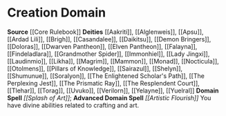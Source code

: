 ﻿---
advanced_apocryphal_spell: null
advanced_domain_spell: '[[DATABASE/spell/Artistic Flourish|Artistic Flourish]]'
apocryphal_spell: null
deity:
- '[[DATABASE/deity/Aakriti|Aakriti]]'
- '[[DATABASE/deity/Alglenweis|Alglenweis]]'
- '[[DATABASE/deity/Apsu|Apsu]]'
- '[[DATABASE/deity/Ardad Lili|Ardad Lili]]'
- '[[DATABASE/deity/Brigh|Brigh]]'
- '[[DATABASE/deity/Casandalee|Casandalee]]'
- '[[DATABASE/deity/Daikitsu|Daikitsu]]'
- '[[DATABASE/deity/Demon Bringers|DemonBringers]]'
- '[[DATABASE/deity/Doloras|Doloras]]'
- '[[DATABASE/deity/Dwarven Pantheon|Dwarven Pantheon]]'
- '[[DATABASE/deity/Elven Pantheon|Elven Pantheon]]'
- '[[DATABASE/deity/Falayna|Falayna]]'
- '[[DATABASE/deity/Findeladlara|Findeladlara]]'
- '[[DATABASE/deity/Grandmother Spider|Grandmother Spider]]'
- '[[DATABASE/deity/Immonhiel|Immonhiel]]'
- '[[DATABASE/deity/Lady Jingxi|Lady Jingxi]]'
- '[[DATABASE/deity/Laudinmio|Laudinmio]]'
- '[[DATABASE/deity/Likha|Likha]]'
- '[[DATABASE/deity/Magrim|Magrim]]'
- '[[DATABASE/deity/Mammon|Mammon]]'
- '[[DATABASE/deity/Monad|Monad]]'
- '[[DATABASE/deity/Nocticula|Nocticula]]'
- '[[DATABASE/deity/Otolmens|Otolmens]]'
- '[[DATABASE/deity/Pillars of Knowledge|Pillars of Knowledge]]'
- '[[DATABASE/deity/Sairazul|Sairazul]]'
- '[[DATABASE/deity/Shelyn|Shelyn]]'
- '[[DATABASE/deity/Shumunue|Shumunue]]'
- '[[DATABASE/deity/Soralyon|Soralyon]]'
- '[[DATABASE/deity/The Enlightened Scholar''s Path|TheEnlightened Scholar''s Path]]'
- '[[DATABASE/deity/The Perplexing Jest|The Perplexing Jest]]'
- '[[DATABASE/deity/The Prismatic Ray|The Prismatic Ray]]'
- '[[DATABASE/deity/The Resplendent Court|The Resplendent Court]]'
- '[[DATABASE/deity/Tlehar|Tlehar]]'
- '[[DATABASE/deity/Torag|Torag]]'
- '[[DATABASE/deity/Uvuko|Uvuko]]'
- '[[DATABASE/deity/Verilorn|Verilorn]]'
- '[[DATABASE/deity/Yelayne|Yelayne]]'
- '[[DATABASE/deity/Yuelral|Yuelral]]'
domain:
- '[[DATABASE/domain/Creation Domain|Creation]]'
domain_spell: '[[DATABASE/spell/Splash of Art|Splash of Art]]'
id: '5'
name: Creation Domain
rarity: Common
source: '[[DATABASE/source/Core Rulebook|Core Rulebook]]'
trait: null
type: Domain

---
# Creation Domain

**Source** [[Core Rulebook]] 
**Deities** [[Aakriti]], [[Alglenweis]], [[Apsu]], [[Ardad Lili]], [[Brigh]], [[Casandalee]], [[Daikitsu]], [[Demon Bringers]], [[Doloras]], [[Dwarven Pantheon]], [[Elven Pantheon]], [[Falayna]], [[Findeladlara]], [[Grandmother Spider]], [[Immonhiel]], [[Lady Jingxi]], [[Laudinmio]], [[Likha]], [[Magrim]], [[Mammon]], [[Monad]], [[Nocticula]], [[Otolmens]], [[Pillars of Knowledge]], [[Sairazul]], [[Shelyn]], [[Shumunue]], [[Soralyon]], [[The Enlightened Scholar's Path]], [[The Perplexing Jest]], [[The Prismatic Ray]], [[The Resplendent Court]], [[Tlehar]], [[Torag]], [[Uvuko]], [[Verilorn]], [[Yelayne]], [[Yuelral]]
**Domain Spell** _[[Splash of Art]]_; **Advanced Domain Spell** _[[Artistic Flourish]]_
You have divine abilities related to crafting and art.